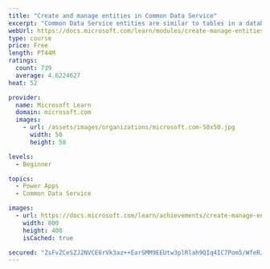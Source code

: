 ```yaml
---
title: "Create and manage entities in Common Data Service"
excerpt: "Common Data Service entities are similar to tables in a database. Every instance of a Common Data Service database includes a base set of entities that provide structure for data that is commonly used by business applications."
webUrl: https://docs.microsoft.com/learn/modules/create-manage-entities/
type: course
price: Free
length: PT44M
ratings:
  count: 739
  average: 4.6224627
heat: 52

provider:
  name: Microsoft Learn
  domain: microsoft.com
  images:
    - url: /assets/images/organizations/microsoft.com-50x50.jpg
      width: 50
      height: 50

levels:
  - Beginner

topics:
  - Power Apps
  - Common Data Service

images:
  - url: https://docs.microsoft.com/learn/achievements/create-manage-entities-social.png
    width: 800
    height: 400
    isCached: true

secured: "ZsFvZCeSZJ2NVCE6rVk3az++EarSMM9EEUtw3plRlah9QIq4IC7Pom5/WfeRJ2Wb85mZQuY2XP+0DywsUEfiVqfOOzllZkrRc6XxrGu5eFNZwC/Khor4v9mCZmhMXEyPfos5x6Bc2g3jnN6D0OLuufRptoSdVC0mFIdShxtX6OR2nvish9h+BHcUS4LLCwKSMBm+t9m9DkmVVNGmMANLMG1zFBuAtURi44ll3m63D7jXWJe28rV0OpmWUv+4zWFWg7ntBzNYGAJ/cOEcBocIZgQZUp7pHSPGWof4ONKjTox3QnyoUjrip5Vi5XEKGED9vtuBJm60PvAXRhGydUcajb+/n9iPu7WsnoCEhVMhMXN4Bd3seX3PP/fntbgGiH41sDGLBM1FNMsd7i0zpH5GuSqSooB7RA2IIaH69dtN2rc=;HOFZo2HxHg7T4tgs8qb08A=="
---
```


